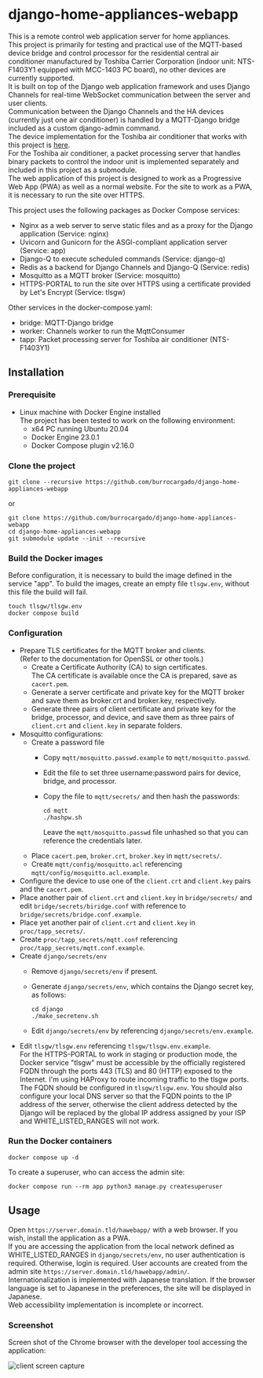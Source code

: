 
# django-home-appliances-webapp

This is a remote control web application server for home appliances.  
This project is primarily for testing and practical use of the MQTT-based device bridge and control processor for the residential central air conditioner manufactured by Toshiba Carrier Corporation (indoor unit: NTS-F1403Y1 equipped with MCC-1403 PC board), no other devices are currently supported.  
It is built on top of the Django web application framework and uses Django Channels for real-time WebSocket communication between the server and user clients.  
Communication between the Django Channels and the HA devices (currently just one air conditioner) is handled by a MQTT-Django bridge included as a custom django-admin command.  
The device implementation for the Toshiba air conditioner that works with this project is [here](https://github.com/burrocargado/toshiba-aircon-mqtt-bridge).  
For the Toshiba air conditioner, a packet processing server that handles binary packets to control the indoor unit is implemented separately and included in this project as a submodule.  
The web application of this project is designed to work as a Progressive Web App (PWA) as well as a normal website. For the site to work as a PWA, it is necessary to run the site over HTTPS.

This project uses the following packages as Docker Compose services:

- Nginx as a web server to serve static files and as a proxy for the Django application (Service: nginx)
- Uvicorn and Gunicorn for the ASGI-compliant application server (Service: app)
- Django-Q to execute scheduled commands (Service: django-q)
- Redis as a backend for Django Channels and Django-Q (Service: redis)
- Mosquitto as a MQTT broker (Service: mosquitto)
- HTTPS-PORTAL to run the site over HTTPS using a certificate provided by Let's Encrypt (Service: tlsgw)

Other services in the docker-compose.yaml:

- bridge: MQTT-Django bridge
- worker: Channels worker to run the MqttConsumer
- tapp: Packet processing server for Toshiba air conditioner (NTS-F1403Y1)

## Installation

### Prerequisite

- Linux machine with Docker Engine installed  
  The project has been tested to work on the following environment:
  - x64 PC running Ubuntu 20.04
  - Docker Engine 23.0.1
  - Docker Compose plugin v2.16.0

### Clone the project

```shell
git clone --recursive https://github.com/burrocargado/django-home-appliances-webapp
```

or

```shell
git clone https://github.com/burrocargado/django-home-appliances-webapp
cd django-home-appliances-webapp
git submodule update --init --recursive
```

### Build the Docker images

Before configuration, it is necessary to build the image defined in the service "app".
To build the images, create an empty file ```tlsgw.env```, without this file the build will fail.

```shell
touch tlsgw/tlsgw.env
docker compose build
```

### Configuration

- Prepare TLS certificates for the MQTT broker and clients.  
  (Refer to the documentation for OpenSSL or other tools.)
  - Create a Certificate Authority (CA) to sign certificates.  
    The CA certificate is available once the CA is prepared, save as ```cacert.pem```.
  - Generate a server certificate and private key for the MQTT broker and save them as broker.crt and broker.key, respectively.
  - Generate three pairs of client certificate and private key for the bridge, processor, and device, and save them as three pairs of ```client.crt``` and ```client.key``` in separate folders.
- Mosquitto configurations:
  - Create a password file
    - Copy ```mqtt/mosquitto.passwd.example``` to ```mqtt/mosquitto.passwd```.
    - Edit the file to set three username:password pairs for device, bridge, and processor.
    - Copy the file to ```mqtt/secrets/``` and then hash the passwords:

      ```shell
      cd mqtt
      ./hashpw.sh
      ```

      Leave the ```mqtt/mosquitto.passwd``` file unhashed so that you can reference the credentials later.
  - Place ```cacert.pem```, ```broker.crt```, ```broker.key``` in ```mqtt/secrets/```.
  - Create ```mqtt/config/mosquitto.acl``` referencing ```mqtt/config/mosquitto.acl.example```.
- Configure the device to use one of the ```client.crt``` and ```client.key``` pairs and the ```cacert.pem```.
- Place another pair of ```client.crt``` and ```client.key``` in ```bridge/secrets/``` and edit ```bridge/secrets/biridge.conf``` with reference to ```bridge/secrets/bridge.conf.example```.
- Place yet another pair of ```client.crt``` and ```client.key``` in ```proc/tapp_secrets/```.
- Create ```proc/tapp_secrets/mqtt.conf``` referencing ```proc/tapp_secrets/mqtt.conf.example```.
- Create ```django/secrets/env```
  - Remove ```django/secrets/env``` if present.
  - Generate ```django/secrets/env```, which contains the Django secret key, as follows:

    ```shell
    cd django
    ./make_secretenv.sh
    ```

  - Edit ```django/secrets/env``` by referencing ```django/secrets/env.example```.
- Edit ```tlsgw/tlsgw.env``` referencing ```tlsgw/tlsgw.env.example```.  
  For the HTTPS-PORTAL to work in staging or production mode, the Docker service "tlsgw" must be accessible by the officially registered FQDN through the ports 443 (TLS) and 80 (HTTP) exposed to the Internet. I'm using HAProxy to route incoming traffic to the tlsgw ports. The FQDN should be configured in ```tlsgw/tlsgw.env```. You should also configure your local DNS server so that the FQDN points to the IP address of the server, otherwise the client address detected by the Django will be replaced by the global IP address assigned by your ISP and WHITE_LISTED_RANGES will not work.

### Run the Docker containers

```shell
docker compose up -d
```

To create a superuser, who can access the admin site:

```shell
docker compose run --rm app python3 manage.py createsuperuser
```

## Usage

Open ```https://server.domain.tld/hawebapp/``` with a web browser. If you wish, install the application as a PWA.  
If you are accessing the application from the local network defined as WHITE_LISTED_RANGES in ```django/secrets/env```, no user authentication is required. Otherwise, login is required.
User accounts are created from the admin site ```https://server.domain.tld/hawebapp/admin/```.  
Internationalization is implemented with Japanese translation.
If the browser language is set to Japanese in the preferences, the site will be displayed in Japanese.  
Web accessibility implementation is incomplete or incorrect.

### Screenshot

Screen shot of the Chrome browser with the developer tool accessing the application:

![client screen capture](screen_capture.gif)
